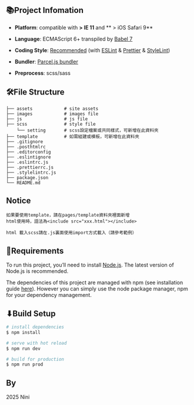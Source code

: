 ## 📚Project Infomation

- **Platform**: compatible with **> IE 11** and ** > iOS Safari 9**

- **Language**: ECMAScript 6+ transpiled by [Babel 7](https://babeljs.io/)

- **Coding Style**: [Recommended](https://standardjs.com) (with [ESLint](https://eslint.org/) & [Prettier](https://prettier.io/) & [StyleLint](https://stylelint.io/))

- **Bundler**: [Parcel.js bundler](https://parceljs.org/)

- **Preprocess**: scss/sass

## 🛠File Structure

```shell
├── assets            # site assets
├── images            # images file
├── js                # js file
├── scss              # style file
    └── setting       # scss設定檔案或共同樣式，可新增在此資料夾
├── template          # 如需組建或模板，可新增在此資料夾
├── .gitignore
├── .posthtmlrc
├── .editorconfig
├── .eslintignore
├── .eslintrc.js
├── .prettierrc.js
├── .stylelintrc.js
├── package.json
└── README.md
```

## Notice

```
如果要使用template，請在pages/template資料夾裡面新增
html使用時，語法為<include src="xxx.html"></include>

html 載入scss請在.js裏面使用import方式載入（請參考範例）
```

## 🍛Requirements

To run this project, you’ll need to install [Node.js](https://nodejs.org/en/). The latest version of Node.js is recommended.

The dependencies of this project are managed with npm (see installation guide [here](https://www.npmjs.com/get-npm)). However you can simply use the node package manager, npm for your dependency management.

## ⬇Build Setup

```bash
# install dependencies
$ npm install

# serve with hot reload
$ npm run dev

# build for production
$ npm run prod

```

## By

2025 Nini